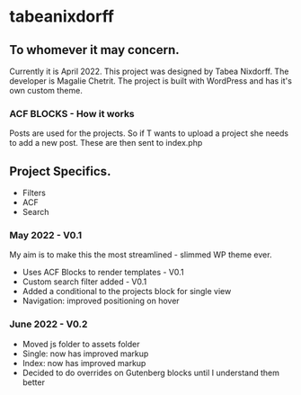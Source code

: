 # tabeanixdorff

## To whomever it may concern. 
Currently it is April 2022.
This project was designed by Tabea Nixdorff.
The developer is Magalie Chetrit.
The project is built with WordPress and has it's own custom theme. 

### ACF BLOCKS - How it works
Posts are used for the projects. So if T wants to upload a project she needs to add a new post. These are then sent to index.php

## Project Specifics.
- Filters 
- ACF
- Search 

### May 2022 - V0.1
My aim is to make this the most streamlined - slimmed WP theme ever. 

- Uses ACF Blocks to render templates - V0.1
- Custom search filter added - V0.1
- Added a conditional to the projects block for single view
- Navigation: improved positioning on hover

### June 2022 - V0.2
 
- Moved js folder to assets folder 
- Single: now has improved markup
- Index: now has improved markup
- Decided to do overrides on Gutenberg blocks until I understand them better

